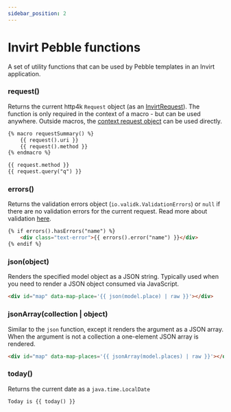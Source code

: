 ```yaml
---
sidebar_position: 2
---
```


# Invirt Pebble functions
A set of utility functions that can be used by Pebble templates in an Invirt application.

### request()
Returns the current http4k `Request` object (as an [InvirtRequest](/docs/framework/current-request)).
The function is only required in the context of a macro - but can be used
anywhere. Outside macros, the [context request object](/docs/api/pebble/pebble-context-objects#request) can be used directly.

```html
{% macro requestSummary() %}
    {{ request().uri }}
    {{ request().method }}
{% endmacro %}

{{ request.method }}
{{ request.query("q") }}
```

### errors()
Returns the validation errors object (`io.validk.ValidationErrors`) or `null` if there are no validation
errors for the current request. Read more about validation [here](../forms/form-validation).

```html
{% if errors().hasErrors("name") %}
    <div class="text-error">{{ errors().error("name") }}</div>
{% endif %}
```

### json(object)
Renders the specified model object as a JSON string. Typically used when you need to render a JSON
object consumed via JavaScript.

```html
<div id="map" data-map-place='{{ json(model.place) | raw }}'></div>
```

### jsonArray(collection | object)
Similar to the `json` function, except it renders the argument as a JSON array. When the argument
is not a collection a one-element JSON array is rendered.

```html
<div id="map" data-map-places='{{ jsonArray(model.places) | raw }}'></div>
```

### today()
Returns the current date as a `java.time.LocalDate`
```html
Today is {{ today() }}
```
